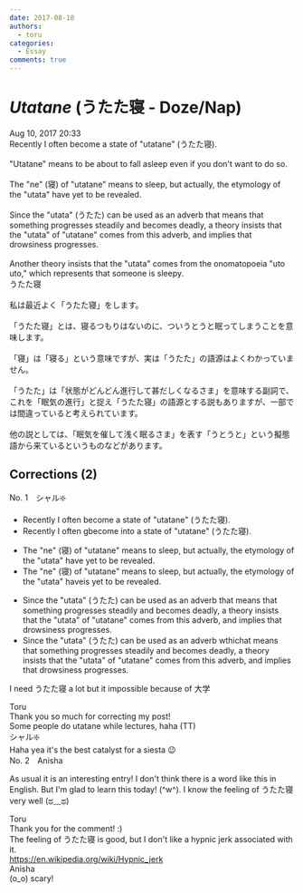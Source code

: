```yaml
---
date: 2017-08-10
authors:
  - toru
categories:
  - Essay
comments: true
---
```


# <strong><em>Utatane</strong></em> (うたた寝 - Doze/Nap)
<div class="date">Aug 10, 2017 20:33</div>
<div id="post"><div id="body_show_ori">
Recently I often become a state of "utatane" (うたた寝).<br/><br/>"Utatane" means to be about to fall asleep even if you don't want to do so.<br/><br/>The "ne" (寝) of "utatane" means to sleep, but actually, the etymology of the "utata" have yet to be revealed.<br/><br/>Since the "utata" (うたた) can be used as an adverb that means that something progresses steadily and becomes deadly, a theory insists that the "utata" of "utatane" comes from this adverb, and implies that drowsiness progresses.<br/><br/>Another theory insists that the "utata" comes from the onomatopoeia "uto uto," which represents that someone is sleepy.
</div></div>

<!-- more -->

<div id="post_ja"><div id="body_show_mo">
うたた寝<br/><br/>私は最近よく「うたた寝」をします。<br/><br/>「うたた寝」とは、寝るつもりはないのに、ついうとうと眠ってしまうことを意味します。<br/><br/>「寝」は「寝る」という意味ですが、実は「うたた」の語源はよくわかっていません。<br/><br/>「うたた」は「状態がどんどん進行して甚だしくなるさま」を意味する副詞で、これを「眠気の進行」と捉え「うたた寝」の語源とする説もありますが、一部では間違っていると考えられています。<br/><br/>他の説としては、「眠気を催して浅く眠るさま」を表す「うとうと」という擬態語から来ているというものなどがあります。
</div></div>

## Corrections (2)
<div id="block"><div class="first_name"> No. 1　<span class="just_name">シャル❇️</span></div><div id="block2">
<ul class="correction_field">
<li class="incorrect">Recently I often become a state of "utatane" (うたた寝).</li>
<li class="corrected correct">
Recently I often <span class="f_red">g</span><span class="f_gray"><span class="sline">bec</span></span>o<span class="f_gray"><span class="sline">me</span></span> <span class="f_red">into </span>a state of "utatane" (うたた寝).
</li>
</ul>
<ul class="correction_field">
<li class="incorrect">The "ne" (寝) of "utatane" means to sleep, but actually, the etymology of the "utata" have yet to be revealed.</li>
<li class="corrected correct">
The "ne" (寝) of "utatane" means to sleep, but actually, the etymology of the "utata" <span class="f_gray"><span class="sline">have</span></span><span class="f_red">is</span> yet to be revealed.
</li>
</ul>
<ul class="correction_field">
<li class="incorrect">Since the "utata" (うたた) can be used as an adverb that means that something progresses steadily and becomes deadly, a theory insists that the "utata" of "utatane" comes from this adverb, and implies that drowsiness progresses.</li>
<li class="corrected correct">
Since the "utata" (うたた) can be used as an adverb <span class="f_red">w</span><span class="f_gray"><span class="sline">t</span></span>h<span class="f_red">ich</span><span class="f_gray"><span class="sline">at</span></span> means that something progresses steadily and becomes deadly, a theory insists that the "utata" of "utatane" comes from this adverb, and implies that drowsiness progresses.
</li>
</ul>
<p class="comment_small">
 I need うたた寝 a lot but it impossible because of 大学
</p>

</div><div class="name"><span class="just_name">Toru</span><br>
Thank you so much for correcting my post!<br/>Some people do utatane while lectures, haha (TT)
</div>
<div class="name"><span class="just_name">シャル❇️</span><br>
Haha yea it's the best catalyst for a siesta 😉
</div>
</div>
<div id="block"><div class="first_name"> No. 2　<span class="just_name">Anisha</span></div><div id="block2">
<p class="comment_small">
 As usual it is an interesting entry! I don't think there is a word like this in English. But I'm glad to learn this today! (^w^). I know the feeling of うたた寝 very well (ಥ﹏ಥ)
</p>

</div><div class="name"><span class="just_name">Toru</span><br>
Thank you for the comment! :)<br/>The feeling of うたた寝 is good, but I don't like a hypnic jerk associated with it.<br/><a href="https://en.wikipedia.org/wiki/Hypnic_jerk" target="_blank">https://en.wikipedia.org/wiki/Hypnic_jerk</a>
</div>
<div class="name"><span class="just_name">Anisha</span><br>
(o_o) scary!
</div>
</div>
